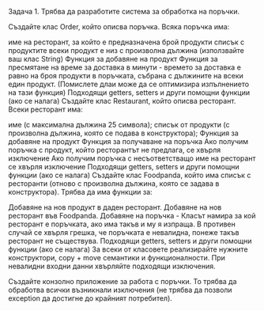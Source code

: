<!-- Блиц тест 

За задачите може да се възползвате от следното изображение:
![exceptions](./img/exceptions.jfif)

Задача 1. Какво ще се случи след изпълнението на кода?
```
int main()
{
    try
	{
		throw std::invalid_argument("invalid argument");
		throw std::runtime_error("runtime error");
	}
	catch (const std::invalid_argument& ia)
	{
		std::cout << ia.what();
	}
	catch (const std::runtime_error& re)
	{
		std::cout << re.what();
	}
}
```
A) Ще се изпише "ivalid argumentruntime error"

B) Ще се изпише "invalid argument"

C) Ще се изпише "runtime error"

D) Извикването ще се терминира - std::terminate()

Задача 2. Какъв ще е резултатът на конзолата от изпълнение на:
```c++
int main()
{
	try
	{
		throw std::invalid_argument("ERROR");
	}
	catch (const std::runtime_error&)
	{
		std::cout << "Runtime error";
	}
	catch (const std::logic_error&)
	{
		std::cout << "Logic error";
	}
	catch (const std::invalid_argument&)
	{
		std::cout << "Invalid argument";
	}
	catch (const std::exception&)
	{
		std::cout << "Exception";
	}
}
```
А) "Runtime error"

B) "Logic error"

C) "Invalid argument"

D) "Exception"

Задача 3: Какво ще се изведе на конзолата след изпълнението на следния код?

```c++
class A {
	int a;
public:
	A() {
		std::cout << "Default of A\n";
		throw "test";
	}
	A(int a) : a(a) {}
};
class B {
	A a;
public:
	B() {
		std::cout << "Default constructor of B\n";
		//throw "test";
	}
	B(A a) {
		this->a = a;
		std::cout << "Constr with param\n";
	}

	B(const B& other) {
		std::cout << "Copy constr\n";
		this->a = other.a;
	}

};
int main() {

	B t1(10);
	B t2(t1);

	return 0;
}
```

Задача 4: Какво ще се случи след изпълнението на следния код:
```c++
class User {
	char* name;
public:
	User(const char* name) {
		this->name = new char[strlen(name) + 1];
		strcpy(this->name, name);
	}

	User(const User& other) {
		this->name = new char[strlen(other.name) + 1];
		strcpy(this->name, other.name);
	}

	User(User&& other) noexcept {
		name = other.name;
		other.name = nullptr;
		throw "test";
		std::cout << "Move constr\n";
	}

	User& operator=(const User& other) = delete;
	~User() {
		delete[] name;
	}

};
int main() {

	User user1("Ivan");
	User user2(std::move(user1));
```
-->

Задача 1. Трябва да разработите система за обработка на поръчки.

Създайте клас Order, който описва поръчка. Всяка поръчка има:

име на ресторант, за който е предназначена
брой продукти
списък с продуктите
всеки продукт е низ с произволна дължина (използвайте ваш клас String)
Функция за добавяне на продукт
Функция за пресмятане на време за доставка в минути - времето за доставка е равно на броя продукти в поръчката, събрана с дължините на всеки един продукт. (Помислете длаи може да се оптимизира изпълнението на тази функция)
Подходящи getters, setters и други помощни функции (ако се налага)
Създайте клас Restaurant, който описва ресторант. Всеки ресторант има:

име (с максимална дължина 25 символа);
списък от продукти (с произволна дължина, която се подава в конструктора);
Функция за добавяне на продукт
Функция за получаване на поръчка
Ако получим поръчка с продукт, който ресторантът не предлага, се хвърля изключение
Ако получим поръчка с несъответстващо име на ресторант се хвърля изключение
Подходящи getters, setters и други помощни функции (ако се налага)
Създайте клас Foodpanda, който има списък с ресторанти (отново с произволна дължина, която се задава в конструктора). Трябва да има функции за:

Добавяне на нов продукт в даден ресторант.
Добавяне на нов ресторант във Foodpanda.
Добавяне на поръчка - Класът намира за кой ресторант е поръчката, ако има такъв и му я изпраща. В противен случай се хвърля грешка, че поръчката е невалидна, понеже такъв ресторант не съществува.
Подходящи getters, setters и други помощни функции (ако се налага)
За всеки от класовете реализирайте нужните конструктори, copy + move семантики и функционалности. При невалидни входни данни хвърляйте подходящи изключения.

Създайте конзолно приложение за работа с поръчки. То трябва да обработва всички възникнали изключения (не трябва да позволи exception да достигне до крайният потребител).